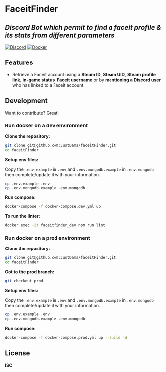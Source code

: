 # FaceitFinder
## _Discord Bot which permit to find a faceit profile & its stats from different parameters_
 [![Discord](https://badgen.net/badge/icon/discord?icon=discord&label)](https://discord.com/) [![Docker](https://badgen.net/badge/icon/docker?icon=docker&label)](https://docker.com/)
 
## Features

- Retrieve a Faceit account using a **Steam ID**, **Steam UID**, **Steam profile link**, **in-game status**, **Faceit username** or by **mentioning a Discord user** who has linked to a Faceit account.

## Development

Want to contribute? Great!

### Run docker on a dev environment

**Clone the repository:**

```sh
git clone git@github.com:JustDams/faceitFinder.git
cd faceitFinder
```

**Setup env files:**

Copy the `.env.example` in `.env` and `.env.mongodb.example` in `.env.mongodb` then complete/update it with your information.

```sh
cp .env.example .env
cp .env.mongodb.example .env.mongodb
```

**Run compose:**

```sh
docker-compose -f docker-compose.dev.yml up
```

**To run the linter:**

```sh
docker exec -it faceitfinder_dev npm run lint
```

### Run docker on a prod environment

**Clone the repository:**

```sh
git clone git@github.com:JustDams/faceitFinder.git
cd faceitFinder
```

**Got to the prod branch:**

```sh
git checkout prod
```

**Setup env files:**

Copy the `.env.example` in `.env` and `.env.mongodb.example` in `.env.mongodb` then complete/update it with your information.

```sh
cp .env.example .env
cp .env.mongodb.example .env.mongodb
```

**Run compose:**

```sh
docker-compose -f docker-compose.prod.yml up --build -d
```

## License

**ISC**
